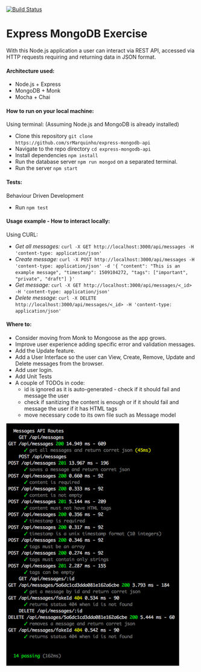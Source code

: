 [![Build Status](https://travis-ci.org/srMarquinho/express-mongodb-api.svg?branch=master)](https://travis-ci.org/srMarquinho/express-mongodb-api)

# Express MongoDB Exercise

With this Node.js application a user can interact via REST API, accessed via HTTP requests requiring and returning data in JSON format.

#### Architecture used:
- Node.js + Express
- MongoDB + Monk
- Mocha + Chai

#### How to run on your local machine:
Using terminal: (Assuming Node.js and MongoDB is already installed)
- Clone this repository `git clone https://github.com/srMarquinho/express-mongodb-api`
- Navigate to the repo directory `cd express-mongodb-api`
- Install dependencies `npm install`
- Run the database server `npm run mongod` on a separated terminal.
- Run the server `npm start`

#### Tests:
Behaviour Driven Development
- Run `npm test`

#### Usage example - How to interact locally:
Using CURL:
- *Get all messages:* `curl -X GET http://localhost:3000/api/messages -H 'content-type: application/json'`
- *Create message:* `curl -X POST http://localhost:3000/api/messages -H 'content-type: application/json' -d '{ "content": "This is an example message", "timestamp": 1509104272, "tags": ["important", "private", "draft"] }'`
- *Get message:* `curl -X GET http://localhost:3000/api/messages/<_id> -H 'content-type: application/json'`
- *Delete message:* `curl -X DELETE http://localhost:3000/api/messages/<_id> -H 'content-type: application/json'`

#### Where to:
- Consider moving from Monk to Mongoose as the app grows.
- Improve user experience adding specific error and validation messages.
- Add the Update feature.
- Add a User Interface so the user can View, Create, Remove, Update and Delete messages from the browser.
- Add user login.
- Add Unit Tests
- A couple of TODOs in code:
  - id is ignored as it is auto-generated - check if it should fail and message the user
  - check if sanitizing the content is enough or if it should fail and message the user if it has HTML tags
  - move necessary code to its own file such as Message model

![alt text](doc/test.png)